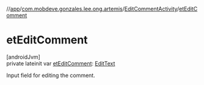 //[app](../../../index.md)/[com.mobdeve.gonzales.lee.ong.artemis](../index.md)/[EditCommentActivity](index.md)/[etEditComment](et-edit-comment.md)

# etEditComment

[androidJvm]\
private lateinit var [etEditComment](et-edit-comment.md): [EditText](https://developer.android.com/reference/kotlin/android/widget/EditText.html)

Input field for editing the comment.
